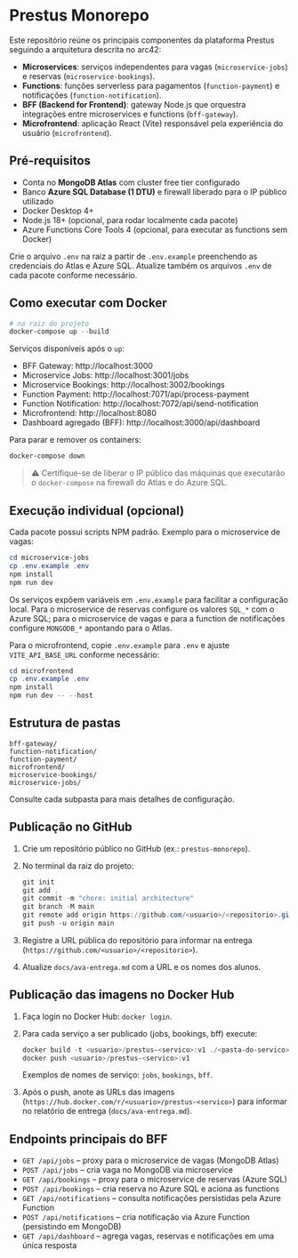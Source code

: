 # Prestus Monorepo

Este repositório reúne os principais componentes da plataforma Prestus seguindo a arquitetura descrita no arc42:

- **Microservices**: serviços independentes para vagas (`microservice-jobs`) e reservas (`microservice-bookings`).
- **Functions**: funções serverless para pagamentos (`function-payment`) e notificações (`function-notification`).
- **BFF (Backend for Frontend)**: gateway Node.js que orquestra integrações entre microservices e functions (`bff-gateway`).
- **Microfrontend**: aplicação React (Vite) responsável pela experiência do usuário (`microfrontend`).

## Pré-requisitos

- Conta no **MongoDB Atlas** com cluster free tier configurado
- Banco **Azure SQL Database (1 DTU)** e firewall liberado para o IP público utilizado
- Docker Desktop 4+
- Node.js 18+ (opcional, para rodar localmente cada pacote)
- Azure Functions Core Tools 4 (opcional, para executar as functions sem Docker)

Crie o arquivo `.env` na raiz a partir de `.env.example` preenchendo as credenciais do Atlas e Azure SQL. Atualize também os arquivos `.env` de cada pacote conforme necessário.

## Como executar com Docker

```powershell
# na raiz do projeto
docker-compose up --build
```

Serviços disponíveis após o `up`:

- BFF Gateway: http://localhost:3000
- Microservice Jobs: http://localhost:3001/jobs
- Microservice Bookings: http://localhost:3002/bookings
- Function Payment: http://localhost:7071/api/process-payment
- Function Notification: http://localhost:7072/api/send-notification
- Microfrontend: http://localhost:8080
- Dashboard agregado (BFF): http://localhost:3000/api/dashboard

Para parar e remover os containers:

```powershell
docker-compose down
```

> ⚠️ Certifique-se de liberar o IP público das máquinas que executarão o `docker-compose` na firewall do Atlas e do Azure SQL.

## Execução individual (opcional)

Cada pacote possui scripts NPM padrão. Exemplo para o microservice de vagas:

```powershell
cd microservice-jobs
cp .env.example .env
npm install
npm run dev
```

Os serviços expõem variáveis em `.env.example` para facilitar a configuração local. Para o microservice de reservas configure os valores `SQL_*` com o Azure SQL; para o microservice de vagas e para a function de notificações configure `MONGODB_*` apontando para o Atlas.

Para o microfrontend, copie `.env.example` para `.env` e ajuste `VITE_API_BASE_URL` conforme necessário:

```powershell
cd microfrontend
cp .env.example .env
npm install
npm run dev -- --host
```

## Estrutura de pastas

```text
bff-gateway/
function-notification/
function-payment/
microfrontend/
microservice-bookings/
microservice-jobs/
```

Consulte cada subpasta para mais detalhes de configuração.

## Publicação no GitHub

1. Crie um repositório público no GitHub (ex.: `prestus-monorepo`).
2. No terminal da raiz do projeto:

	```powershell
	git init
	git add .
	git commit -m "chore: initial architecture"
	git branch -M main
	git remote add origin https://github.com/<usuario>/<repositorio>.git
	git push -u origin main
	```

3. Registre a URL pública do repositório para informar na entrega (`https://github.com/<usuario>/<repositorio>`).
4. Atualize `docs/ava-entrega.md` com a URL e os nomes dos alunos.

## Publicação das imagens no Docker Hub

1. Faça login no Docker Hub: `docker login`.
2. Para cada serviço a ser publicado (jobs, bookings, bff) execute:

	```powershell
	docker build -t <usuario>/prestus-<servico>:v1 ./<pasta-do-servico>
	docker push <usuario>/prestus-<servico>:v1
	```

	Exemplos de nomes de serviço: `jobs`, `bookings`, `bff`.
3. Após o push, anote as URLs das imagens (`https://hub.docker.com/r/<usuario>/prestus-<servico>`) para informar no relatório de entrega (`docs/ava-entrega.md`).

## Endpoints principais do BFF

- `GET /api/jobs` – proxy para o microservice de vagas (MongoDB Atlas)
- `POST /api/jobs` – cria vaga no MongoDB via microservice
- `GET /api/bookings` – proxy para o microservice de reservas (Azure SQL)
- `POST /api/bookings` – cria reserva no Azure SQL e aciona as functions
- `GET /api/notifications` – consulta notificações persistidas pela Azure Function
- `POST /api/notifications` – cria notificação via Azure Function (persistindo em MongoDB)
- `GET /api/dashboard` – agrega vagas, reservas e notificações em uma única resposta
